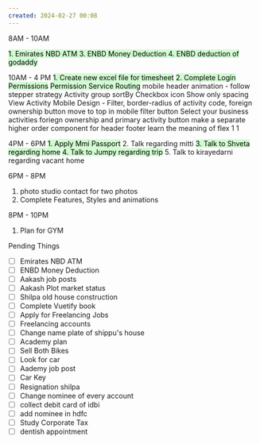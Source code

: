 ```yaml
---
created: 2024-02-27 00:08
---
```

8AM - 10AM

<mark style="background: #BBFABBA6;">1. Emirates NBD ATM 
3. ENBD Money Deduction
4. ENBD deduction of godaddy</mark>

10AM - 4 PM
<mark style="background: #BBFABBA6;">1. Create new excel file for timesheet</mark>
<mark style="background: #BBFABBA6;">2. Complete Login Permissions</mark>
<mark style="background: #BBFABBA6;">		Permission Service Routing</mark>
		mobile header animation - follow stepper strategy
		 Activity group sortBy
		 Checkbox icon
		 Show only spacing
		 View Activity Mobile Design - Filter, border-radius of activity code, foreign ownership button move to top in mobile
		 filter button
		 Select your business activities foriegn ownership and primary activity button
		 make a separate higher order component for header footer
		 learn the meaning of flex 1 1 
		 
		 
		 

4PM - 6PM 
<mark style="background: #BBFABBA6;">1. Apply Mmi Passport</mark>
2. Talk regarding mitti
<mark style="background: #BBFABBA6;">3. Talk to Shveta regarding home</mark>
<mark style="background: #BBFABBA6;">4. Talk to Jumpy regarding trip</mark>
5. Talk to kirayedarni regarding vacant home

6PM - 8PM 
1. photo studio contact for two photos
2. Complete Features, Styles and animations

8PM - 10PM 
1. Plan for GYM

Pending Things

 - [ ] Emirates NBD ATM 
 - [ ] ENBD Money Deduction
- [ ] Aakash job posts
- [ ] Aakash Plot market status
- [ ] Shilpa old house construction
- [ ] Complete Vuetify book
- [ ] Apply for Freelancing Jobs
- [ ] Freelancing accounts
- [ ] Change name plate of shippu's house 
- [ ] Academy plan 
- [ ] Sell Both Bikes
- [ ] Look for car
- [ ] Aademy job post
- [ ] Car Key 
- [ ] Resignation shilpa
- [ ] Change nominee of every account
- [ ] collect debit card of idbi
- [ ] add nominee in hdfc 
- [ ] Study Corporate Tax
- [ ] dentish appointment 
